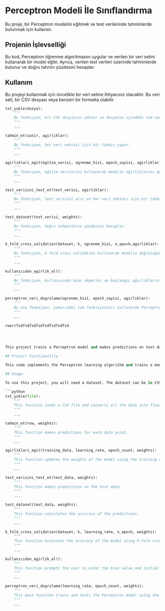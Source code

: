 # Perceptron Modeli İle Sınıflandırma

Bu proje, bir Perceptron modelini eğitmek ve test verilerinde tahminlerde bulunmak için kullanılır.

## Projenin İşlevselliği

Bu kod, Perceptron öğrenme algoritmasını uygular ve verilen bir veri setini kullanarak bir model eğitir. Ayrıca, verilen test verileri üzerinde tahminlerde bulunur ve doğru tahmin yüzdesini hesaplar.

## Kullanım

Bu projeyi kullanmak için öncelikle bir veri setine ihtiyacınız olacaktır. Bu veri seti, bir CSV dosyası veya benzeri bir formatta olabilir.

```python
txt_yukle(dosya): 
    """
    Bu fonksiyon, bir CSV dosyasını yükler ve dosyanın içindeki tüm verileri float tipine dönüştürür.
    """
    ...

tahmin_et(satir, agirliklar):
    """
    Bu fonksiyon, her veri noktası için bir tahmin yapar.
    """
    ...

agirliklari_egit(egitim_verisi, ogrenme_hizi, epoch_sayisi, agirliklar):
    """
    Bu fonksiyon, eğitim verilerini kullanarak modelin ağırlıklarını günceller.
    """
    ...

test_verisini_test_et(test_verisi, agirliklar):
    """
    Bu fonksiyon, test verisini alır ve her veri noktası için bir tahmin yapar.
    """
    ...

test_dataset(test_verisi, weights):
    """
    Bu fonksiyon, doğru tahminlerin yüzdesini hesaplar.
    """
    ...

k_fold_cross_validation(dataset, k, ogrenme_hizi, n_epoch,agirliklar):
    """
    Bu fonksiyon, k-fold cross validation kullanarak modelin doğruluğunu değerlendirir.
    """
    ...

kullanıcıdan_agirlik_al():
    """
    Bu fonksiyon, kullanıcıdan bias değerini ve başlangıç ağırlıklarını alır.
    """
    ...

perceptron_veri_dogrulama(ogrenme_hizi, epoch_sayisi, agirliklar):
    """
    Bu ana fonksiyon, yukarıdaki tüm fonksiyonları kullanarak Perceptron modelini eğitir ve test eder.
    """
    ...

rwerrfsdfsdfsdfsdfsdfsdfsdfsd




This project trains a Perceptron model and makes predictions on test data.

## Project Functionality

This code implements the Perceptron learning algorithm and trains a model using a given dataset. It also makes predictions on test data and calculates the accuracy of the predictions.

## Usage

To use this project, you will need a dataset. The dataset can be in CSV format or a similar format.

```python
txt_yukle(file): 
    """
    This function loads a CSV file and converts all the data into floating-point numbers.
    """
    ...

tahmin_et(row, weights):
    """
    This function makes predictions for each data point.
    """
    ...

agirliklari_egit(training_data, learning_rate, epoch_count, weights):
    """
    This function updates the weights of the model using the training data.
    """
    ...

test_verisini_test_et(test_data, weights):
    """
    This function makes predictions on the test data.
    """
    ...

test_dataset(test_data, weights):
    """
    This function calculates the accuracy of the predictions.
    """
    ...

k_fold_cross_validation(dataset, k, learning_rate, n_epoch, weights):
    """
    This function evaluates the accuracy of the model using k-fold cross validation.
    """
    ...

kullanıcıdan_agirlik_al():
    """
    This function prompts the user to enter the bias value and initial weights.
    """
    ...

perceptron_veri_dogrulama(learning_rate, epoch_count, weights):
    """
    This main function trains and tests the Perceptron model using the provided functions.
    """
    ...
